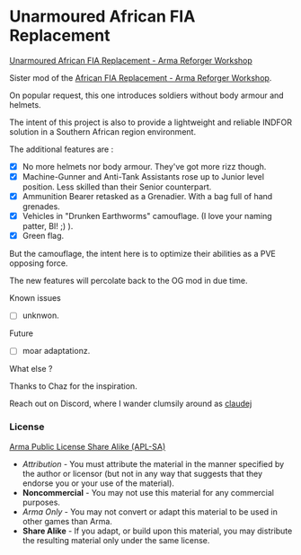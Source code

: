 # Unarmoured African FIA Replacement

[Unarmoured African FIA Replacement - Arma Reforger Workshop](https://reforger.armaplatform.com/workshop/624A8B96AA67EFEB-ATMAfricanFIAReplacement)

Sister mod of the [African FIA Replacement - Arma Reforger Workshop](https://reforger.armaplatform.com/workshop/624A8B96AA67EFEB-ATMAfricanFIAReplacement).

On popular request, this one introduces soldiers without body armour and helmets.

The intent of this project is also to provide a lightweight and reliable INDFOR solution in a Southern African region environment.

The additional features are :
- [x] No more helmets nor body armour. They've got more rizz though.
- [x] Machine-Gunner and Anti-Tank Assistants rose up to Junior level position. Less skilled than their Senior counterpart.
- [x] Ammunition Bearer retasked as a Grenadier. With a bag full of hand grenades.
- [x] Vehicles in "Drunken Earthworms" camouflage. (I love your naming patter, BI! ;) ).
- [x] Green flag.

But the camouflage, the intent here is to optimize their abilities as a PVE opposing force.

The new features will percolate back to the OG mod in due time.

Known issues
- [ ] unknwon.


Future
- [ ] moar adaptationz.

What else ?

Thanks to Chaz for the inspiration.

Reach out on Discord, where I wander clumsily around as [claudej](https://discord.com/users/297081142849568771)


### License
[Arma Public License Share Alike (APL-SA)](https://www.bohemia.net/community/licenses/arma-public-license-share-alike)
- _Attribution_ - You must attribute the material in the manner specified by the author or licensor (but not in any way that suggests that they endorse you or your use of the material).
- **Noncommercial** - You may not use this material for any commercial purposes.
- _Arma Only_ - You may not convert or adapt this material to be used in other games than Arma.
- **Share Alike** - If you adapt, or build upon this material, you may distribute the resulting material only under the same license.